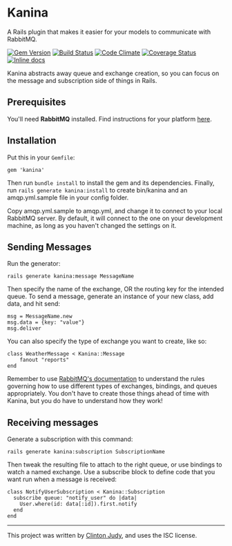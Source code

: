 Kanina
====

A Rails plugin that makes it easier for your models to communicate with RabbitMQ.

[![Gem Version](https://badge.fury.io/rb/kanina.svg)](http://badge.fury.io/rb/kanina)
[![Build Status](https://travis-ci.org/judy/kanina.svg?branch=master)](https://travis-ci.org/judy/kanina)
[![Code Climate](https://codeclimate.com/github/judy/kanina.png)](https://codeclimate.com/github/judy/kanina)
[![Coverage Status](https://coveralls.io/repos/judy/kanina/badge.png)](https://coveralls.io/r/judy/kanina)
[![Inline docs](http://inch-ci.org/github/judy/kanina.png?branch=master)](http://inch-ci.org/github/judy/kanina)

Kanina abstracts away queue and exchange creation, so you can focus on the message and subscription side of things in Rails.

Prerequisites
------------

You'll need **RabbitMQ** installed. Find instructions for your platform [here](http://www.rabbitmq.com/download.html).


Installation
------------

Put this in your `Gemfile`:

    gem 'kanina'

Then run `bundle install` to install the gem and its dependencies. Finally, run `rails generate kanina:install` to create bin/kanina and an amqp.yml.sample file in your config folder.

Copy amqp.yml.sample to amqp.yml, and change it to connect to your local RabbitMQ server. By default, it will connect to the one on your development machine, as long as you haven't changed the settings on it.

Sending Messages
----------------

Run the generator:

    rails generate kanina:message MessageName

Then specify the name of the exchange, OR the routing key for the intended queue. To send a message, generate an instance of your new class, add data, and hit send:

    msg = MessageName.new
    msg.data = {key: "value"}
    msg.deliver

You can also specify the type of exchange you want to create, like so:

    class WeatherMessage < Kanina::Message
        fanout "reports"
    end

Remember to use [RabbitMQ's documentation](http://www.rabbitmq.com/documentation.html) to understand the rules governing how to use different types of exchanges, bindings, and queues appropriately. You don't have to create those things ahead of time with Kanina, but you do have to understand how they work!

Receiving messages
------------------

Generate a subscription with this command:

    rails generate kanina:subscription SubscriptionName

Then tweak the resulting file to attach to the right queue, or use bindings to watch a named exchange. Use a subscribe block to define code that you want run when a message is received:

    class NotifyUserSubscription < Kanina::Subscription
      subscribe queue: "notify_user" do |data|
        User.where(id: data[:id]).first.notify
      end
    end

---

This project was written by [Clinton Judy](http://judy.github.io), and uses the ISC license.
